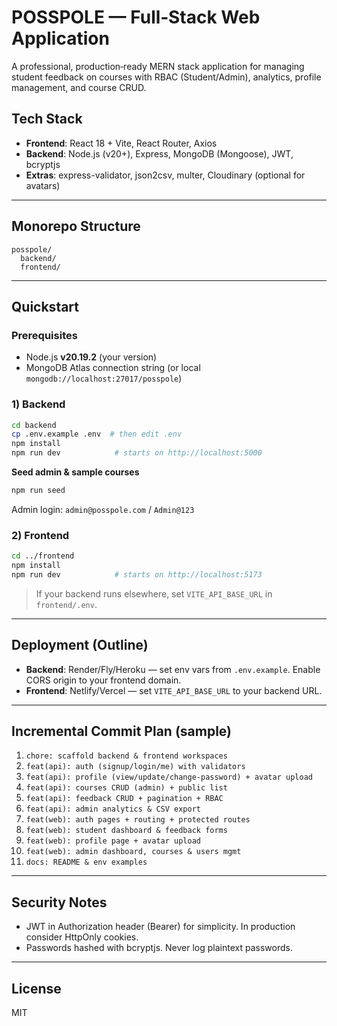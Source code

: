 
# POSSPOLE — Full‑Stack Web Application

A professional, production‑ready MERN stack application for managing student feedback on courses with RBAC (Student/Admin), analytics, profile management, and course CRUD.

## Tech Stack
- **Frontend**: React 18 + Vite, React Router, Axios
- **Backend**: Node.js (v20+), Express, MongoDB (Mongoose), JWT, bcryptjs
- **Extras**: express-validator, json2csv, multer, Cloudinary (optional for avatars)

---

## Monorepo Structure
```
posspole/
  backend/
  frontend/
```

---

## Quickstart

### Prerequisites
- Node.js **v20.19.2** (your version)
- MongoDB Atlas connection string (or local `mongodb://localhost:27017/posspole`)

### 1) Backend
```bash
cd backend
cp .env.example .env  # then edit .env
npm install
npm run dev            # starts on http://localhost:5000
```

**Seed admin & sample courses**
```bash
npm run seed
```
Admin login: `admin@posspole.com` / `Admin@123`

### 2) Frontend
```bash
cd ../frontend
npm install
npm run dev            # starts on http://localhost:5173
```

> If your backend runs elsewhere, set `VITE_API_BASE_URL` in `frontend/.env`.

---

## Deployment (Outline)
- **Backend**: Render/Fly/Heroku — set env vars from `.env.example`. Enable CORS origin to your frontend domain.
- **Frontend**: Netlify/Vercel — set `VITE_API_BASE_URL` to your backend URL.

---

## Incremental Commit Plan (sample)
1. `chore: scaffold backend & frontend workspaces`
2. `feat(api): auth (signup/login/me) with validators`
3. `feat(api): profile (view/update/change-password) + avatar upload`
4. `feat(api): courses CRUD (admin) + public list`
5. `feat(api): feedback CRUD + pagination + RBAC`
6. `feat(api): admin analytics & CSV export`
7. `feat(web): auth pages + routing + protected routes`
8. `feat(web): student dashboard & feedback forms`
9. `feat(web): profile page + avatar upload`
10. `feat(web): admin dashboard, courses & users mgmt`
11. `docs: README & env examples`

---

## Security Notes
- JWT in Authorization header (Bearer) for simplicity. In production consider HttpOnly cookies.
- Passwords hashed with bcryptjs. Never log plaintext passwords.

---

## License
MIT
